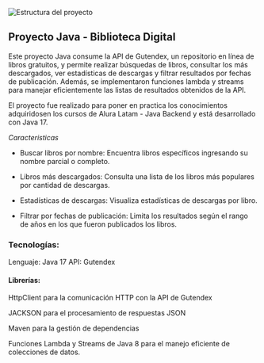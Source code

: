 ![Estructura del proyecto](assets/estructura_del_proyecto)

## Proyecto Java - Biblioteca Digital

Este proyecto Java consume la API de Gutendex, un repositorio en línea de libros gratuitos, y permite realizar búsquedas de libros, consultar los más descargados, ver estadísticas de descargas y filtrar resultados por fechas de publicación. Además, se implementaron funciones lambda y streams para manejar eficientemente las listas de resultados obtenidos de la API.

El proyecto fue realizado para poner en practica los conocimientos adquiridosen los cursos de Alura Latam - Java Backend y está desarrollado con Java 17.

_Caracteristicas_

* Buscar libros por nombre: Encuentra libros específicos ingresando su nombre parcial o completo.

* Libros más descargados: Consulta una lista de los libros más populares por cantidad de descargas.
  
* Estadísticas de descargas: Visualiza estadísticas de descargas por libro.

* Filtrar por fechas de publicación: Limita los resultados según el rango de años en los que fueron publicados los libros.

### Tecnologías:
Lenguaje: Java 17
API: Gutendex

#### Librerías:

HttpClient para la comunicación HTTP con la API de Gutendex

JACKSON para el procesamiento de respuestas JSON

Maven para la gestión de dependencias

Funciones Lambda y Streams de Java 8 para el manejo eficiente de colecciones de datos.
